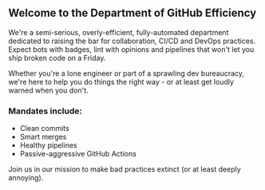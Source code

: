 ## Welcome to the Department of GitHub Efficiency

We're a semi-serious, overly-efficient, fully-automated department dedicated to raising the bar for collaboration, CI/CD and DevOps practices. Expect bots with badges, lint with opinions and pipelines that won't let you ship broken code on a Friday.

Whether you're a lone engineer or part of a sprawling dev bureaucracy, we're here to help you do things the right way - or at least get loudly warned when you don't.

### Mandates include:
- Clean commits
- Smart merges
- Healthy pipelines
- Passive-aggressive GitHub Actions

Join us in our mission to make bad practices extinct (or at least deeply annoying).
